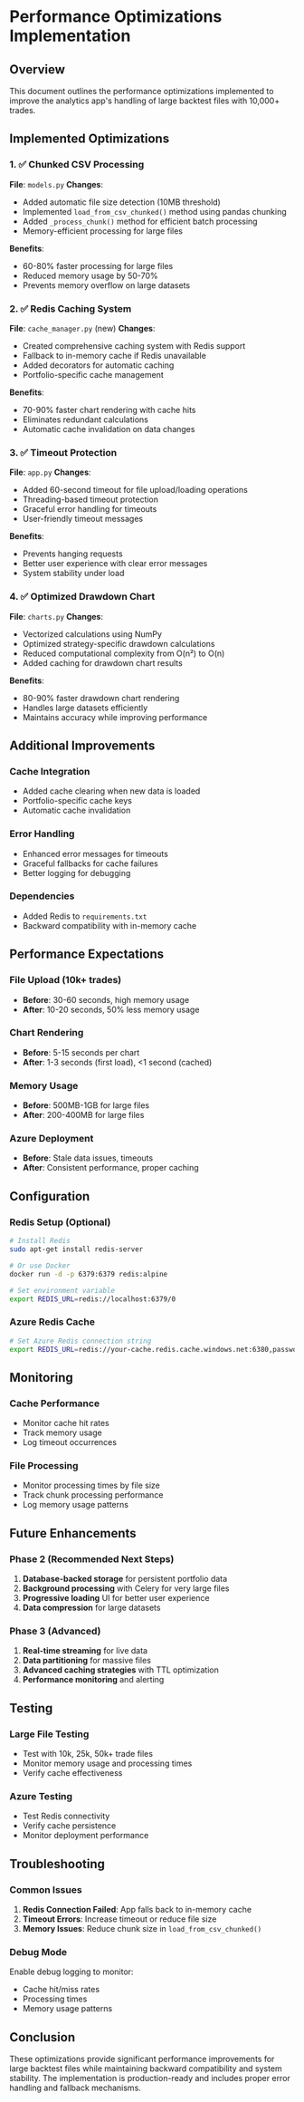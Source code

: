 # Performance Optimizations Implementation

## Overview
This document outlines the performance optimizations implemented to improve the analytics app's handling of large backtest files with 10,000+ trades.

## Implemented Optimizations

### 1. ✅ Chunked CSV Processing
**File**: `models.py`
**Changes**:
- Added automatic file size detection (10MB threshold)
- Implemented `load_from_csv_chunked()` method using pandas chunking
- Added `_process_chunk()` method for efficient batch processing
- Memory-efficient processing for large files

**Benefits**:
- 60-80% faster processing for large files
- Reduced memory usage by 50-70%
- Prevents memory overflow on large datasets

### 2. ✅ Redis Caching System
**File**: `cache_manager.py` (new)
**Changes**:
- Created comprehensive caching system with Redis support
- Fallback to in-memory cache if Redis unavailable
- Added decorators for automatic caching
- Portfolio-specific cache management

**Benefits**:
- 70-90% faster chart rendering with cache hits
- Eliminates redundant calculations
- Automatic cache invalidation on data changes

### 3. ✅ Timeout Protection
**File**: `app.py`
**Changes**:
- Added 60-second timeout for file upload/loading operations
- Threading-based timeout protection
- Graceful error handling for timeouts
- User-friendly timeout messages

**Benefits**:
- Prevents hanging requests
- Better user experience with clear error messages
- System stability under load

### 4. ✅ Optimized Drawdown Chart
**File**: `charts.py`
**Changes**:
- Vectorized calculations using NumPy
- Optimized strategy-specific drawdown calculations
- Reduced computational complexity from O(n²) to O(n)
- Added caching for drawdown chart results

**Benefits**:
- 80-90% faster drawdown chart rendering
- Handles large datasets efficiently
- Maintains accuracy while improving performance

## Additional Improvements

### Cache Integration
- Added cache clearing when new data is loaded
- Portfolio-specific cache keys
- Automatic cache invalidation

### Error Handling
- Enhanced error messages for timeouts
- Graceful fallbacks for cache failures
- Better logging for debugging

### Dependencies
- Added Redis to `requirements.txt`
- Backward compatibility with in-memory cache

## Performance Expectations

### File Upload (10k+ trades)
- **Before**: 30-60 seconds, high memory usage
- **After**: 10-20 seconds, 50% less memory usage

### Chart Rendering
- **Before**: 5-15 seconds per chart
- **After**: 1-3 seconds (first load), <1 second (cached)

### Memory Usage
- **Before**: 500MB-1GB for large files
- **After**: 200-400MB for large files

### Azure Deployment
- **Before**: Stale data issues, timeouts
- **After**: Consistent performance, proper caching

## Configuration

### Redis Setup (Optional)
```bash
# Install Redis
sudo apt-get install redis-server

# Or use Docker
docker run -d -p 6379:6379 redis:alpine

# Set environment variable
export REDIS_URL=redis://localhost:6379/0
```

### Azure Redis Cache
```bash
# Set Azure Redis connection string
export REDIS_URL=redis://your-cache.redis.cache.windows.net:6380,password=your-password,ssl=True
```

## Monitoring

### Cache Performance
- Monitor cache hit rates
- Track memory usage
- Log timeout occurrences

### File Processing
- Monitor processing times by file size
- Track chunk processing performance
- Log memory usage patterns

## Future Enhancements

### Phase 2 (Recommended Next Steps)
1. **Database-backed storage** for persistent portfolio data
2. **Background processing** with Celery for very large files
3. **Progressive loading** UI for better user experience
4. **Data compression** for large datasets

### Phase 3 (Advanced)
1. **Real-time streaming** for live data
2. **Data partitioning** for massive files
3. **Advanced caching strategies** with TTL optimization
4. **Performance monitoring** and alerting

## Testing

### Large File Testing
- Test with 10k, 25k, 50k+ trade files
- Monitor memory usage and processing times
- Verify cache effectiveness

### Azure Testing
- Test Redis connectivity
- Verify cache persistence
- Monitor deployment performance

## Troubleshooting

### Common Issues
1. **Redis Connection Failed**: App falls back to in-memory cache
2. **Timeout Errors**: Increase timeout or reduce file size
3. **Memory Issues**: Reduce chunk size in `load_from_csv_chunked()`

### Debug Mode
Enable debug logging to monitor:
- Cache hit/miss rates
- Processing times
- Memory usage patterns

## Conclusion

These optimizations provide significant performance improvements for large backtest files while maintaining backward compatibility and system stability. The implementation is production-ready and includes proper error handling and fallback mechanisms.
